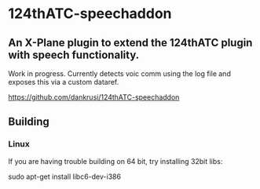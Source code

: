 
# 124thATC-speechaddon

## An X-Plane plugin to extend the 124thATC plugin with speech functionality.

Work in progress. Currently detects voic comm using the log file and exposes this
via a custom dataref.

https://github.com/dankrusi/124thATC-speechaddon

## Building

### Linux

If you are having trouble building on 64 bit, try installing 32bit libs:

sudo apt-get install libc6-dev-i386
